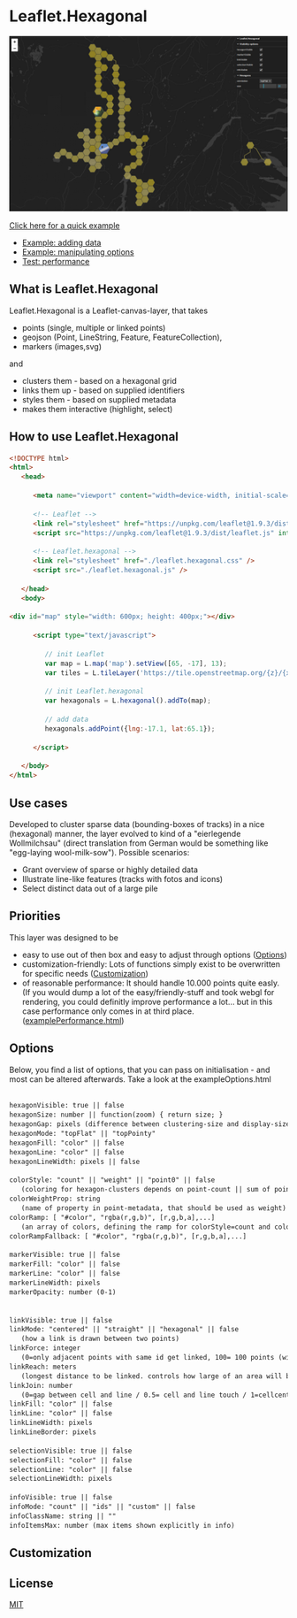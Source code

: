 # Leaflet.Hexagonal

![image](/assets/demo.jpg)


[Click here for a quick example](https://kaynut.github.io/Leaflet.Hexagonal/)
- [Example: adding data](./exampleBasic.html)
- [Example: manipulating options](./exampleOptions.html)
- [Test: performance](./examplePerformance.html) 

## What is Leaflet.Hexagonal
Leaflet.Hexagonal is a Leaflet-canvas-layer, that takes 
- points (single, multiple or linked points) 
- geojson (Point, LineString, Feature, FeatureCollection),
- markers (images,svg)

and 

- clusters them - based on a hexagonal grid 
- links them up - based on supplied identifiers
- styles them - based on supplied metadata
- makes them interactive (highlight, select)



## How to use Leaflet.Hexagonal
```html
<!DOCTYPE html>
<html>
   <head>    
      
      <meta name="viewport" content="width=device-width, initial-scale=1">
      
      <!-- Leaflet -->
      <link rel="stylesheet" href="https://unpkg.com/leaflet@1.9.3/dist/leaflet.css" integrity="sha256-kLaT2GOSpHechhsozzB+flnD+zUyjE2LlfWPgU04xyI=" crossorigin=""/>
      <script src="https://unpkg.com/leaflet@1.9.3/dist/leaflet.js" integrity="sha256-WBkoXOwTeyKclOHuWtc+i2uENFpDZ9YPdf5Hf+D7ewM=" crossorigin=""></script>
      
      <!-- Leaflet.hexagonal -->
      <link rel="stylesheet" href="./leaflet.hexagonal.css" />
      <script src="./leaflet.hexagonal.js" />
   
   </head>
   <body>

<div id="map" style="width: 600px; height: 400px;"></div>
      
      <script type="text/javascript">

         // init Leaflet
         var map = L.map('map').setView([65, -17], 13);
         var tiles = L.tileLayer('https://tile.openstreetmap.org/{z}/{x}/{y}.png', { maxZoom: 19, attribution: '&copy; <a href="http://www.openstreetmap.org/copyright">OpenStreetMap</a>' }).addTo(map);

         // init Leaflet.hexagonal
         var hexagonals = L.hexagonal().addTo(map);

         // add data
         hexagonals.addPoint({lng:-17.1, lat:65.1});

      </script>

   </body>
</html>
```

## Use cases
Developed to cluster sparse data (bounding-boxes of tracks) in a nice (hexagonal) manner, the layer evolved to kind of a "eierlegende Wollmilchsau" (direct translation from German would be something like "egg-laying wool-milk-sow"). Possible scenarios:
- Grant overview of sparse or highly detailed data
- Illustrate line-like features (tracks with fotos and icons)
- Select distinct data out of a large pile 


## Priorities
This layer was designed to be  
- easy to use out of then box and easy to adjust through options ([Options](#Options))
- customization-friendly: Lots of functions simply exist to be overwritten for specific needs ([Customization](#Customization))
- of reasonable performance: It should handle 10.000 points quite easly. (If you would dump a lot of the easy/friendly-stuff and took webgl for rendering, you could definitly improve performance a lot... but in this case performance  only comes in at third place. ([examplePerformance.html](https://kaynut.github.io/Leaflet.Hexagonal/examplePerformance.html))


## Options
Below, you find a list of options, that you can pass on initialisation - and most can be altered afterwards. Take a look at the exampleOptions.html
```html

hexagonVisible: true || false
hexagonSize: number || function(zoom) { return size; } 	
hexagonGap: pixels (difference between clustering-size and display-size of the hexagons) 
hexagonMode: "topFlat" || "topPointy"
hexagonFill: "color" || false
hexagonLine: "color" || false
hexagonLineWidth: pixels || false

colorStyle: "count" || "weight" || "point0" || false 
   (coloring for hexagon-clusters depends on point-count || sum of point.weight || first point metadata || default) 	
colorWeightProp: string
   (name of property in point-metadata, that should be used as weight)
colorRamp: [ "#color", "rgba(r,g,b)", [r,g,b,a],...]
   (an array of colors, defining the ramp for colorStyle=count and colorStyle=weight)
colorRampFallback: [ "#color", "rgba(r,g,b)", [r,g,b,a],...]

markerVisible: true || false
markerFill: "color" || false
markerLine: "color" || false
markerLineWidth: pixels
markerOpacity: number (0-1)


linkVisible: true || false
linkMode: "centered" || "straight" || "hexagonal" || false
   (how a link is drawn between two points)
linkForce: integer 
   (0=only adjacent points with same id get linked, 100= 100 points (with different id) may be added in the meantime)
linkReach: meters 
   (longest distance to be linked. controls how large of an area will be evaluated - for performance issues)
linkJoin: number 
   (0=gap between cell and line / 0.5= cell and line touch / 1=cellcenter and line fully joined)
linkFill: "color" || false
linkLine: "color" || false
linkLineWidth: pixels
linkLineBorder: pixels

selectionVisible: true || false
selectionFill: "color" || false
selectionLine: "color" || false
selectionLineWidth: pixels

infoVisible: true || false
infoMode: "count" || "ids" || "custom" || false
infoClassName: string || ""
infoItemsMax: number (max items shown explicitly in info)

```


## Customization

## License

[MIT](https://choosealicense.com/licenses/mit/)
